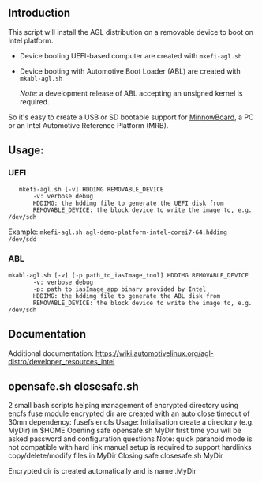 ## Introduction
This script will install the AGL distribution on a removable device to boot on Intel platform.
 - Device booting UEFI-based computer are created with `mkefi-agl.sh`
 - Device booting with Automotive Boot Loader (ABL) are created with `mkabl-agl.sh`
 
    *Note:* a development release of ABL accepting an unsigned kernel is required.

So it's easy to create a USB or SD bootable support for [MinnowBoard](http://www.minnowboard.org), a PC or an Intel Automotive Reference Platform (MRB).

## Usage:
### UEFI
```
   mkefi-agl.sh [-v] HDDIMG REMOVABLE_DEVICE
       -v: verbose debug
       HDDIMG: the hddimg file to generate the UEFI disk from
       REMOVABLE_DEVICE: the block device to write the image to, e.g. /dev/sdh
```
Example: `mkefi-agl.sh agl-demo-platform-intel-corei7-64.hddimg /dev/sdd`
 
### ABL
```
mkabl-agl.sh [-v] [-p path_to_iasImage_tool] HDDIMG REMOVABLE_DEVICE
       -v: verbose debug
       -p: path to iasImage_app binary provided by Intel
       HDDIMG: the hddimg file to generate the ABL disk from
       REMOVABLE_DEVICE: the block device to write the image to, e.g. /dev/sdh
```

## Documentation
Additional documentation: https://wiki.automotivelinux.org/agl-distro/developer_resources_intel

## opensafe.sh closesafe.sh
2 small bash scripts helping management of encrypted directory using encfs fuse module
  encrypted dir are created with an auto close timeout of 30mn
  dependency: fusefs encfs
Usage:
 Intialisation
    create a directory (e.g. MyDir) in $HOME
 Opening safe
  opensafe.sh MyDir
      first time
         you will be asked password and configuration questions
         Note: quick paranoid mode is not compatible with hard link
               manual setup is required to support hardlinks
  copy/delete/modify files in MyDir
 Closing safe
  closesafe.sh MyDir

Encrypted dir is created automatically and is name .MyDir
